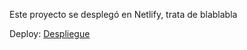 Este proyecto se desplegó en Netlify, trata de blablabla

Deploy: [Despliegue](https://c17-m3-react.netlify.app/)